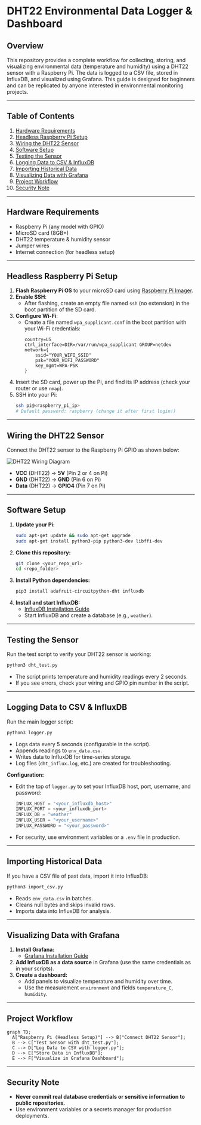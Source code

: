 # DHT22 Environmental Data Logger & Dashboard

## Overview
This repository provides a complete workflow for collecting, storing, and visualizing environmental data (temperature and humidity) using a DHT22 sensor with a Raspberry Pi. The data is logged to a CSV file, stored in InfluxDB, and visualized using Grafana. This guide is designed for beginners and can be replicated by anyone interested in environmental monitoring projects.

---

## Table of Contents
1. [Hardware Requirements](#hardware-requirements)
2. [Headless Raspberry Pi Setup](#headless-raspberry-pi-setup)
3. [Wiring the DHT22 Sensor](#wiring-the-dht22-sensor)
4. [Software Setup](#software-setup)
5. [Testing the Sensor](#testing-the-sensor)
6. [Logging Data to CSV & InfluxDB](#logging-data-to-csv--influxdb)
7. [Importing Historical Data](#importing-historical-data)
8. [Visualizing Data with Grafana](#visualizing-data-with-grafana)
9. [Project Workflow](#project-workflow)
10. [Security Note](#security-note)

---

## Hardware Requirements
- Raspberry Pi (any model with GPIO)
- MicroSD card (8GB+)
- DHT22 temperature & humidity sensor
- Jumper wires
- Internet connection (for headless setup)

---

## Headless Raspberry Pi Setup
1. **Flash Raspberry Pi OS** to your microSD card using [Raspberry Pi Imager](https://www.raspberrypi.com/software/).
2. **Enable SSH**:
   - After flashing, create an empty file named `ssh` (no extension) in the boot partition of the SD card.
3. **Configure Wi-Fi**:
   - Create a file named `wpa_supplicant.conf` in the boot partition with your Wi-Fi credentials:
     ```
     country=US
     ctrl_interface=DIR=/var/run/wpa_supplicant GROUP=netdev
     network={
         ssid="YOUR_WIFI_SSID"
         psk="YOUR_WIFI_PASSWORD"
         key_mgmt=WPA-PSK
     }
     ```
4. Insert the SD card, power up the Pi, and find its IP address (check your router or use `nmap`).
5. SSH into your Pi:
   ```bash
   ssh pi@<raspberry_pi_ip>
   # Default password: raspberry (change it after first login!)
   ```

---

## Wiring the DHT22 Sensor
Connect the DHT22 sensor to the Raspberry Pi GPIO as shown below:

![DHT22 Wiring Diagram](test.jpg)

- **VCC** (DHT22) → **5V** (Pin 2 or 4 on Pi)
- **GND** (DHT22) → **GND** (Pin 6 on Pi)
- **Data** (DHT22) → **GPIO4** (Pin 7 on Pi)

---

## Software Setup
1. **Update your Pi:**
   ```bash
   sudo apt-get update && sudo apt-get upgrade
   sudo apt-get install python3-pip python3-dev libffi-dev
   ```
2. **Clone this repository:**
   ```bash
   git clone <your_repo_url>
   cd <repo_folder>
   ```
3. **Install Python dependencies:**
   ```bash
   pip3 install adafruit-circuitpython-dht influxdb
   ```
4. **Install and start InfluxDB:**
   - [InfluxDB Installation Guide](https://docs.influxdata.com/influxdb/v1.8/introduction/install/)
   - Start InfluxDB and create a database (e.g., `weather`).

---

## Testing the Sensor
Run the test script to verify your DHT22 sensor is working:
```bash
python3 dht_test.py
```
- The script prints temperature and humidity readings every 2 seconds.
- If you see errors, check your wiring and GPIO pin number in the script.

---

## Logging Data to CSV & InfluxDB
Run the main logger script:
```bash
python3 logger.py
```
- Logs data every 5 seconds (configurable in the script).
- Appends readings to `env_data.csv`.
- Writes data to InfluxDB for time-series storage.
- Log files (`dht_influx.log`, etc.) are created for troubleshooting.

**Configuration:**
- Edit the top of `logger.py` to set your InfluxDB host, port, username, and password:
  ```python
  INFLUX_HOST = "<your_influxdb_host>"
  INFLUX_PORT = <your_influxdb_port>
  INFLUX_DB = "weather"
  INFLUX_USER = "<your_username>"
  INFLUX_PASSWORD = "<your_password>"
  ```
- For security, use environment variables or a `.env` file in production.

---

## Importing Historical Data
If you have a CSV file of past data, import it into InfluxDB:
```bash
python3 import_csv.py
```
- Reads `env_data.csv` in batches.
- Cleans null bytes and skips invalid rows.
- Imports data into InfluxDB for analysis.

---

## Visualizing Data with Grafana
1. **Install Grafana:**
   - [Grafana Installation Guide](https://grafana.com/docs/grafana/latest/setup-grafana/)
2. **Add InfluxDB as a data source** in Grafana (use the same credentials as in your scripts).
3. **Create a dashboard:**
   - Add panels to visualize temperature and humidity over time.
   - Use the measurement `environment` and fields `temperature_C`, `humidity`.

---

## Project Workflow

```mermaid
graph TD;
  A["Raspberry Pi (Headless Setup)"] --> B["Connect DHT22 Sensor"];
  B --> C["Test Sensor with dht_test.py"];
  C --> D["Log Data to CSV with logger.py"];
  D --> E["Store Data in InfluxDB"];
  E --> F["Visualize in Grafana Dashboard"];
```

---

## Security Note
- **Never commit real database credentials or sensitive information to public repositories.**
- Use environment variables or a secrets manager for production deployments.


